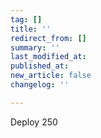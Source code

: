 ```yaml
---
tag: []
title: ''
redirect_from: []
summary: ''
last_modified_at: 
published_at: 
new_article: false
changelog: ''

---
```

Deploy 250
